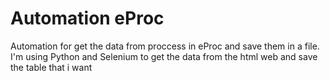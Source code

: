 # Automation eProc

Automation for get the data from proccess in eProc and save them in a file. I'm using Python and Selenium to get the data from the html web and save the table that i want
